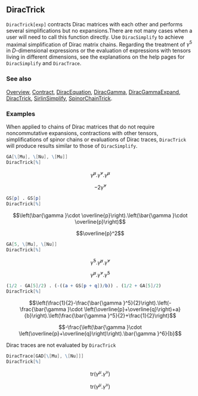 ## DiracTrick

`DiracTrick[exp]` contracts Dirac matrices with each other and performs several simplifications but no expansions.There are not many cases when a user will need to call this function directly. Use `DiracSimplify` to achieve maximal simplification of Dirac matrix chains. Regarding the treatment of $\gamma^5$ in $D$-dimensional expressions or the evaluation of expressions with tensors living in different dimensions, see the explanations on the help pages for `DiracSimplify` and `DiracTrace`.

### See also

[Overview](Extra/FeynCalc.md), [Contract](Contract.md), [DiracEquation](DiracEquation.md), [DiracGamma](DiracGamma.md), [DiracGammaExpand](DiracGammaExpand.md), [DiracTrick](DiracTrick.md), [SirlinSimplify](SirlinSimplify.md), [SpinorChainTrick](SpinorChainTrick.md).

### Examples

When applied to chains of Dirac matrices that do not require noncommutative expansions, contractions with other tensors, simplifications of spinor chains or evaluations of Dirac traces,  `DiracTrick` will produce results similar to those of `DiracSimplify`.

```mathematica
GA[\[Mu], \[Nu], \[Mu]]
DiracTrick[%]
```

$$\bar{\gamma }^{\mu }.\bar{\gamma }^{\nu }.\bar{\gamma }^{\mu }$$

$$-2 \bar{\gamma }^{\nu }$$

```mathematica
GS[p] . GS[p]
DiracTrick[%]
```

$$\left(\bar{\gamma }\cdot \overline{p}\right).\left(\bar{\gamma }\cdot \overline{p}\right)$$

$$\overline{p}^2$$

```mathematica
GA[5, \[Mu], \[Nu]]
DiracTrick[%]
```

$$\bar{\gamma }^5.\bar{\gamma }^{\mu }.\bar{\gamma }^{\nu }$$

$$\bar{\gamma }^{\mu }.\bar{\gamma }^{\nu }.\bar{\gamma }^5$$

```mathematica
(1/2 - GA[5]/2) . (-((a + GS[p + q])/b)) . (1/2 + GA[5]/2)
DiracTrick[%]
```

$$\left(\frac{1}{2}-\frac{\bar{\gamma }^5}{2}\right).\left(-\frac{\bar{\gamma }\cdot \left(\overline{p}+\overline{q}\right)+a}{b}\right).\left(\frac{\bar{\gamma }^5}{2}+\frac{1}{2}\right)$$

$$-\frac{\left(\bar{\gamma }\cdot \left(\overline{p}+\overline{q}\right)\right).\bar{\gamma }^6}{b}$$

Dirac traces are not evaluated by `DiracTrick`

```mathematica
DiracTrace[GAD[\[Mu], \[Nu]]]
DiracTrick[%]
```

$$\text{tr}\left(\gamma ^{\mu }.\gamma ^{\nu }\right)$$

$$\text{tr}\left(\gamma ^{\mu }.\gamma ^{\nu }\right)$$
